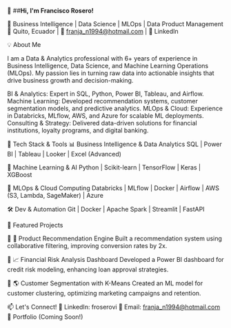 

👋 ##**Hi, I'm Francisco Rosero!**

🚀 Business Intelligence | Data Science | MLOps | Data Product Management
📍 Quito, Ecuador | 📧 franja_n1994@hotmail.com | 🔗 LinkedIn

💡 About Me

I am a Data & Analytics professional with 6+ years of experience in Business Intelligence, Data Science, and Machine Learning Operations (MLOps). My passion lies in turning raw data into actionable insights that drive business growth and decision-making.

BI & Analytics: Expert in SQL, Python, Power BI, Tableau, and Airflow.
Machine Learning: Developed recommendation systems, customer segmentation models, and predictive analytics.
MLOps & Cloud: Experience in Databricks, MLflow, AWS, and Azure for scalable ML deployments.
Consulting & Strategy: Delivered data-driven solutions for financial institutions, loyalty programs, and digital banking.


🔧 Tech Stack & Tools
📊 Business Intelligence & Data Analytics
SQL | Power BI | Tableau | Looker | Excel (Advanced)

🤖 Machine Learning & AI
Python | Scikit-learn | TensorFlow | Keras | XGBoost

🚀 MLOps & Cloud Computing
Databricks | MLflow | Docker | Airflow | AWS (S3, Lambda, SageMaker) | Azure

🛠️ Dev & Automation
Git | Docker | Apache Spark | Streamlit | FastAPI

📌 Featured Projects

🔹 🚀 Product Recommendation Engine
Built a recommendation system using collaborative filtering, improving conversion rates by 2x.

🔹 📈 Financial Risk Analysis Dashboard
Developed a Power BI dashboard for credit risk modeling, enhancing loan approval strategies.

🔹 🌎 Customer Segmentation with K-Means
Created an ML model for customer clustering, optimizing marketing campaigns and retention.

📫 Let's Connect!
💼 LinkedIn: froserovi
📧 Email: franja_n1994@hotmail.com
🚀 Portfolio (Coming Soon!)
